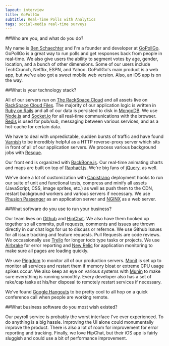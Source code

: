 ```yaml
---
layout: interview
title: GoPollGo
subtitle: Real-Time Polls with Analytics
tags: social-media real-time surveys
---
```


##Who are you, and what do you do?

My name is [Ben Schaechter](https://twitter.com/bensign) and I'm a founder and developer at [GoPollGo](http://GoPollGo.com).  GoPollGo is a great way to run polls and get responses back from people in real-time.  We also give users the ability to segment votes by age, gender, location, and a bunch of other dimensions.  Some of our users include TechCrunch, Netflix, ESPN, and Yahoo.  GoPollGo's main product is a web app, but we've also got a sweet mobile web version. Also, an iOS app is on the way.

##What is your technology stack?

All of our servers run on [The RackSpace Cloud](http://www.rackspace.com/cloud/) and all assets live on [RackSpace Cloud Files](http://www.rackspace.com/cloud/public/files/).  The majority of our application logic is written in [Ruby on Rails](http://rubyonrails.org/) and all of our data is persisted to disk in [MongoDB](http://www.mongodb.org/).  We use [Node.js](http://nodejs.org/) and [Socket.io](http://socket.io/) for all real-time communications with the browser.  [Redis](http://redis.io/) is used for pub/sub, messaging between various services, and as a hot-cache for certain data.  

We have to deal with unpredictable, sudden bursts of traffic and have found [Varnish](https://www.varnish-cache.org/) to be incredibly helpful as a HTTP reverse-proxy server which sits in front of all of our application servers.  We process various background jobs with [Resque](https://github.com/defunkt/resque/).

Our front end is organized with [BackBone.js](http://backbonejs.org/).  Our real-time animating charts and maps are built on top of [Raphaël.js](http://raphaeljs.com/).  We're big fans of [jQuery](http://jquery.com/), as well.

We've done a lot of customization with [Capistrano](https://github.com/capistrano/capistrano/) deployment hooks to run our suite of unit and functional tests, compress and minify all assets (JavaScript, CSS, image sprites, etc.) as well as push them to the CDN, restart background workers and various servers if necessary.  We use [Phusion Passenger](http://www.modrails.com/) as an application server and [NGINX](http://nginx.com/) as a web server.

##What software do you use to run your business?

Our team lives on [Github](http://github.com) and [HipChat](http://hipchat.com).  We also have them hooked up together so all commits, pull requests, comments and issues are thrown directly in our chat logs for us to discuss or refernce.  We use Github Issues for all issue tracking and feature requests.  Pull Requests are code reviews.  We occassionally use [Trello](https://trello.com/) for longer todo type tasks or projects.  We use [Airbrake](www.airbrake.io) for error reporting and [New Relic](http://newrelic.com/) for application monitoring to make sure all pages are loading quickly.

We use [Pingdom](http://www.pingdom.com/) to monitor all of our production servers.  [Monit](http://mmonit.com/monit/) is set up to monitor all services and restart them if memory bloat or extreme CPU usage spikes occur.  We also keep an eye on various systems with [Munin](http://munin-monitoring.org/) to make sure everything is running smoothly.  Every developer also has a set of rake/cap tasks at his/her disposal to remotely restart services if necessary.

We've found [Google Hangouts](http://www.google.com/+/learnmore/hangouts/) to be pretty cool to all hop on a quick conference call when people are working remote.  

##What business software do you most wish existed?

Our payroll service is probably the worst interface I've ever experienced.  To do anything is a big hassle.  Improving the UI alone could monumentally improve the product.  There is also a lot of room for improvement for error reporting and tracking.  Finally, we love HipChat, but their iOS app is fairly sluggish and could use a bit of performance improvement.